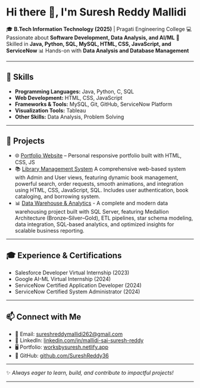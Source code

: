 # Hi there 👋, I'm Suresh Reddy Mallidi

🎓 **B.Tech Information Technology (2025)** | Pragati Engineering College
💻 Passionate about **Software Development, Data Analysis, and AI/ML**
🚀 Skilled in **Java, Python, SQL, MySQL, HTML, CSS, JavaScript, and ServiceNow**
📊 Hands-on with **Data Analysis and Database Management**

---

## 🔧 Skills

* **Programming Languages:** Java, Python, C, SQL
* **Web Development:** HTML, CSS, JavaScript
* **Frameworks & Tools:** MySQL, Git, GitHub, ServiceNow Platform
* **Visualization Tools:** Tableau
* **Other Skills:** Data Analysis, Problem Solving

---

## 📂 Projects

* 🌐 [Portfolio Website](https://worksbysuresh.netlify.app) – Personal responsive portfolio built with HTML, CSS, JS
* 📚 [Library Management System](https://librarymanagementm.netlify.app)
            A comprehensive web-based system with Admin and User views, featuring dynamic book management, powerful search, order requests, smooth animations, and integration using HTML, CSS, JavaScript, SQL. Includes user authentication, book cataloging, and borrowing system.
* 📊 [Data Warehouse & Analytics](https://github.com/SureshReddy36/Data-WareHouse-Project) - A complete and modern data warehousing project built with SQL Server, featuring Medallion Architecture (Bronze–Silver–Gold), ETL pipelines, star schema modeling, data integration, SQL-based analytics, and optimized insights for scalable business reporting.

---

## 🎓 Experience & Certifications

* Salesforce Developer Virtual Internship (2023)
* Google AI-ML Virtual Internship (2024)
* ServiceNow Certified Application Developer (2024)
* ServiceNow Certified System Administrator (2024)

---

## 📫 Connect with Me

* 📧 Email: [sureshreddymallidi262@gmail.com](mailto:sureshreddymallidi262@gmail.com)
* 💼 LinkedIn: [linkedin.com/in/mallidi-sai-suresh-reddy](https://linkedin.com/in/mallidi-sai-suresh-reddy)
* 🖥️ Portfolio: [worksbysuresh.netlify.app](https://worksbysuresh.netlify.app)
* 🐙 GitHub: [github.com/SureshReddy36](https://github.com/SureshReddy36)

---

✨ *Always eager to learn, build, and contribute to impactful projects!*

---
